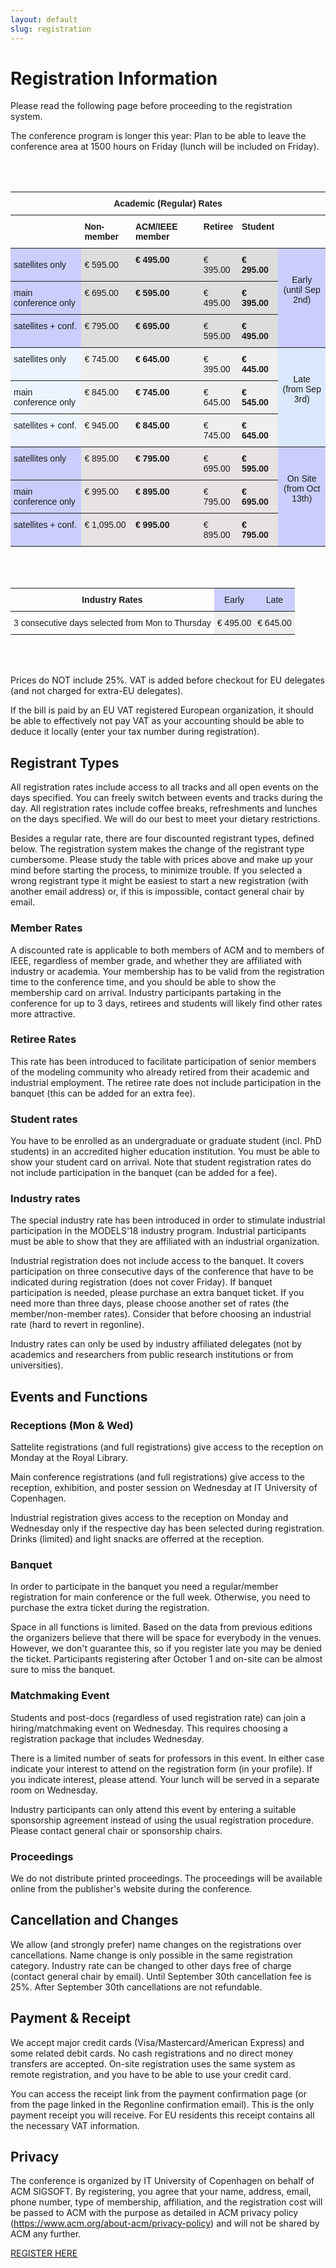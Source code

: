 ```yaml
---
layout: default
slug: registration
---
```

<div class="row">
 <div class="col-md-11" markdown="1">

# Registration Information

Please read the following page before proceeding to the registration system. 

The conference program is longer this year: Plan to be able to leave the conference area at 1500 hours on Friday (lunch will be included on Friday).

<br/>
<br/>

<style type="text/css">
.tg  {border-collapse:collapse;border-spacing:0;}
.tg td{font-family:Arial, sans-serif;font-size:14px;padding:10px 5px;border-style:solid;border-width:0px;overflow:hidden;word-break:normal;border-top-width:1px;border-bottom-width:1px;border-color:black;}
.tg th{font-family:Arial, sans-serif;font-size:14px;font-weight:normal;padding:10px 5px;border-style:solid;border-width:0px;overflow:hidden;word-break:normal;border-top-width:1px;border-bottom-width:1px;border-color:black;}
.tg .tg-88nc{font-weight:bold;border-color:inherit;text-align:center}
.tg .tg-8m2u{font-weight:bold;border-color:inherit}
.tg .tg-kiyw{background-color:#efefef;border-color:inherit;vertical-align:top}
.tg .tg-c4ww{background-color:#cbcefb;border-color:inherit;text-align:center;vertical-align:top}
.tg .tg-yfmt{background-color:#cbcefb;border-color:inherit}
.tg .tg-l711{border-color:inherit}
.tg .tg-5ml2{font-weight:bold;background-color:#dddddd;border-color:inherit;vertical-align:top}
.tg .tg-us36{border-color:inherit;vertical-align:top}
.tg .tg-z029{background-color:#ecf4ff;border-color:inherit;vertical-align:top}
.tg .tg-rzac{font-weight:bold;background-color:#e7e3e3;border-color:inherit;vertical-align:top}
.tg .tg-15mq{background-color:#dddddd;border-color:inherit}
.tg .tg-kfkg{background-color:#dae8fc;border-color:inherit;text-align:center;vertical-align:top}
.tg .tg-p8bj{font-weight:bold;border-color:inherit;vertical-align:top}
.tg .tg-fqhn{background-color:#dddddd;border-color:inherit;vertical-align:top}
.tg .tg-qkv2{background-color:#cbcefb;border-color:inherit;vertical-align:top}
.tg .tg-y5xj{font-weight:bold;background-color:#efefef;border-color:inherit;vertical-align:top}
.tg .tg-tdsd{background-color:#e7e3e3;border-color:inherit;vertical-align:top}
</style>
<table class="tg">
  <tr>
    <th class="tg-88nc" colspan="6">Academic (Regular) Rates</th>
  </tr>
  <tr>
    <td class="tg-l711"></td>
    <td class="tg-8m2u">Non-member</td>
    <td class="tg-p8bj">ACM/IEEE member</td>
    <td class="tg-p8bj">Retiree</td>
    <td class="tg-p8bj">Student</td>
    <td class="tg-us36"></td>
  </tr>
  <tr>
    <td class="tg-yfmt">satellites only</td>
    <td class="tg-15mq">€ 595.00 </td>
    <td class="tg-5ml2">€ 495.00 </td>
    <td class="tg-fqhn">€ 395.00 </td>
    <td class="tg-5ml2">€ 295.00 </td>
    <td class="tg-c4ww" rowspan="3"><br><br>Early<br>(until Sep 2nd)<br></td>
  </tr>
  <tr>
    <td class="tg-qkv2">main conference only</td>
    <td class="tg-fqhn">€ 695.00 </td>
    <td class="tg-5ml2">€ 595.00 </td>
    <td class="tg-fqhn">€ 495.00 </td>
    <td class="tg-5ml2">€ 395.00 </td>
  </tr>
  <tr>
    <td class="tg-qkv2">satellites + conf.</td>
    <td class="tg-fqhn">€ 795.00 </td>
    <td class="tg-5ml2">€ 695.00 </td>
    <td class="tg-fqhn">€ 595.00 </td>
    <td class="tg-5ml2">€ 495.00 </td>
  </tr>
  <tr>
    <td class="tg-z029">satellites only</td>
    <td class="tg-kiyw">€ 745.00 </td>
    <td class="tg-y5xj">€ 645.00 </td>
    <td class="tg-kiyw">€ 395.00 </td>
    <td class="tg-y5xj">€ 445.00 </td>
    <td class="tg-kfkg" rowspan="3"><br><br>Late<br>(from Sep 3rd)</td>
  </tr>
  <tr>
    <td class="tg-z029">main conference only</td>
    <td class="tg-kiyw">€ 845.00 </td>
    <td class="tg-y5xj">€ 745.00 </td>
    <td class="tg-kiyw">€ 645.00 </td>
    <td class="tg-y5xj">€ 545.00 </td>
  </tr>
  <tr>
    <td class="tg-z029">satellites + conf.</td>
    <td class="tg-kiyw">€ 945.00 </td>
    <td class="tg-y5xj">€ 845.00 </td>
    <td class="tg-kiyw">€ 745.00 </td>
    <td class="tg-y5xj">€ 645.00 </td>
  </tr>
  <tr>
    <td class="tg-qkv2">satellites only</td>
    <td class="tg-tdsd">€ 895.00 </td>
    <td class="tg-rzac">€ 795.00 </td>
    <td class="tg-tdsd">€ 695.00 </td>
    <td class="tg-rzac">€ 595.00 </td>
    <td class="tg-c4ww" rowspan="3"><br><br>On Site <br>(from Oct 13th)</td>
  </tr>
  <tr>
    <td class="tg-qkv2">main conference only</td>
    <td class="tg-tdsd">€ 995.00 </td>
    <td class="tg-rzac">€ 895.00 </td>
    <td class="tg-tdsd">€ 795.00 </td>
    <td class="tg-rzac">€ 695.00 </td>
  </tr>
  <tr>
    <td class="tg-qkv2">satellites + conf.</td>
    <td class="tg-tdsd">€ 1,095.00 </td>
    <td class="tg-rzac">€ 995.00 </td>
    <td class="tg-tdsd">€ 895.00 </td>
    <td class="tg-rzac">€ 795.00 </td>
  </tr>
</table>

<br/>
<br/>

<table style="border-collapse:collapse;border-spacing:0"><tr><th style="font-family:Arial, sans-serif;font-size:14px;font-weight:normal;padding:10px 5px;border-style:solid;border-width:0px;overflow:hidden;word-break:normal;border-top-width:1px;border-bottom-width:1px;border-color:inherit;text-align:center" colspan="2"><span style="font-weight:bold">Industry Rates</span></th><th style="font-family:Arial, sans-serif;font-size:14px;font-weight:normal;padding:10px 5px;border-style:solid;border-width:0px;overflow:hidden;word-break:normal;border-top-width:1px;border-bottom-width:1px;border-color:inherit;background-color:#cbcefb">Early</th><th style="font-family:Arial, sans-serif;font-size:14px;font-weight:normal;padding:10px 5px;border-style:solid;border-width:0px;overflow:hidden;word-break:normal;border-top-width:1px;border-bottom-width:1px;border-color:inherit;background-color:#cbcefb;vertical-align:top">Late</th></tr><tr><td style="font-family:Arial, sans-serif;font-size:14px;padding:10px 5px;border-style:solid;border-width:0px;overflow:hidden;word-break:normal;border-top-width:1px;border-bottom-width:1px;border-color:inherit" colspan="2">3 consecutive days selected from Mon to Thursday</td><td style="font-family:Arial, sans-serif;font-size:14px;padding:10px 5px;border-style:solid;border-width:0px;overflow:hidden;word-break:normal;border-top-width:1px;border-bottom-width:1px;border-color:inherit;background-color:#efefef">€ 495.00 </td><td style="font-family:Arial, sans-serif;font-size:14px;padding:10px 5px;border-style:solid;border-width:0px;overflow:hidden;word-break:normal;border-top-width:1px;border-bottom-width:1px;border-color:inherit;background-color:#efefef;vertical-align:top">€ 645.00</td></tr></table>




<br/>
<br/>

Prices do NOT include 25%.  VAT is added before checkout for EU delegates (and not charged for extra-EU delegates).

If the bill is paid by an EU VAT registered European organization, it should be able to effectively not pay VAT as your accounting should be able to deduce it locally (enter your tax number during registration).


## Registrant Types

All registration rates include access to all tracks and all open events on the days specified. You can freely switch between events and tracks during the day.  All registration rates include coffee breaks, refreshments and lunches on the days specified. We will do our best to meet your dietary restrictions. 


Besides a regular rate, there are four discounted registrant types, defined below.  The registration system makes the change of the registrant type cumbersome.  Please study the table with prices above and make up your mind before starting the process, to minimize trouble.  If you selected a wrong registrant type it might be easiest to start a new registration (with another email address) or, if this is impossible, contact general chair by email.

### Member Rates

A discounted rate is applicable to both members of ACM and to members of IEEE, regardless of member grade, and whether they are affiliated with industry or academia.  Your membership has to be valid from the registration time to the conference time, and you should be able to show the membership card on arrival. Industry participants partaking in the conference for up to 3 days, retirees and students will likely find other rates more attractive.

### Retiree Rates

This rate has been introduced to facilitate participation of senior members of the modeling community who already retired from their academic and industrial employment. The retiree rate does not include participation in the banquet (this can be added for an extra fee).

### Student rates

You have to be enrolled as an undergraduate or graduate student (incl. PhD students) in an accredited higher education institution. You must be able to show your student card on arrival. Note that student registration rates do not include participation in the banquet (can be added for a fee).

### Industry rates

The special industry rate has been introduced in order to stimulate industrial participation in the MODELS'18 industry program.  Industrial participants must be able to show that they are affiliated with an industrial organization. 

Industrial registration does not include access to the banquet.  It covers participation on three consecutive days of the conference that have to be indicated during registration (does not cover Friday).  If banquet participation is needed, please purchase an extra banquet ticket. If you need more than three days, please choose another set of rates (the member/non-member rates). Consider that before choosing an industrial rate (hard to revert in regonline).

Industry rates can only be used by industry affiliated delegates (not by academics and researchers from public research institutions or from universities). 


## Events and Functions

### Receptions (Mon & Wed)

Sattelite registrations (and full registrations) give access to the reception on Monday at the Royal Library.  

Main conference registrations (and full registrations) give access to the reception, exhibition, and poster session on Wednesday at IT University of Copenhagen.

Industrial registration gives access to the reception on Monday and Wednesday only if the respective day has been selected during registration.  Drinks (limited) and light snacks are offerred at the reception.

### Banquet

In order to participate in the banquet you need a regular/member registration for main conference or the full week.  Otherwise, you need to purchase the extra ticket during the registration.

Space in all functions is limited.  Based on the data from previous editions the organizers believe that there will be space for everybody  in the venues. However, we don't guarantee this, so if you register late you may be denied the ticket.  Participants registering after October 1 and on-site can be almost sure to miss the banquet.

### Matchmaking Event

Students and post-docs (regardless of used registration rate) can join a hiring/matchmaking  event on Wednesday.  This requires choosing a registration package that includes Wednesday. 

There is a limited number of seats for professors in this event.  In either case indicate your interest to attend on the registration form (in your profile). If you indicate interest, please attend.  Your lunch will be served in a separate room on Wednesday. 

Industry participants can only attend this event by entering a suitable sponsorship agreement instead of using the usual registration procedure.  Please contact general chair or sponsorship chairs.

### Proceedings

We do not distribute printed proceedings.  The proceedings will be available online from the publisher's website during the conference.

## Cancellation and Changes

We allow (and strongly prefer) name changes on the registrations over cancellations. Name change is only possible in the same registration category. Industry rate can be changed to other days free of charge (contact general chair by email). Until September 30th cancellation fee is 25%.  After September 30th cancellations are not refundable.

## Payment & Receipt

We accept major credit cards (Visa/Mastercard/American Express) and some related debit cards.  No cash registrations and no direct money transfers are accepted.  On-site registration uses the same system as remote registration, and you have to be able to use your credit card.

You can access the receipt link from the payment confirmation page (or from the page linked in the Regonline confirmation email).  This is the only payment receipt you will receive.  For EU residents this receipt contains all the necessary VAT information. 

## Privacy

The conference is organized by IT University of Copenhagen on behalf of ACM SIGSOFT.  By registering, you  agree that your name, address, email, phone number, type of membership, affiliation, and the registration cost will be passed to ACM with the purpose as detailed in ACM privacy policy (https://www.acm.org/about-acm/privacy-policy) and will not be shared by ACM any further.

<a href="https://www.regonline.com/models2018" target="_blank" class="btn btn-primary btn-lg btn-block btn-huge">REGISTER HERE</a>



</div>
</div>
